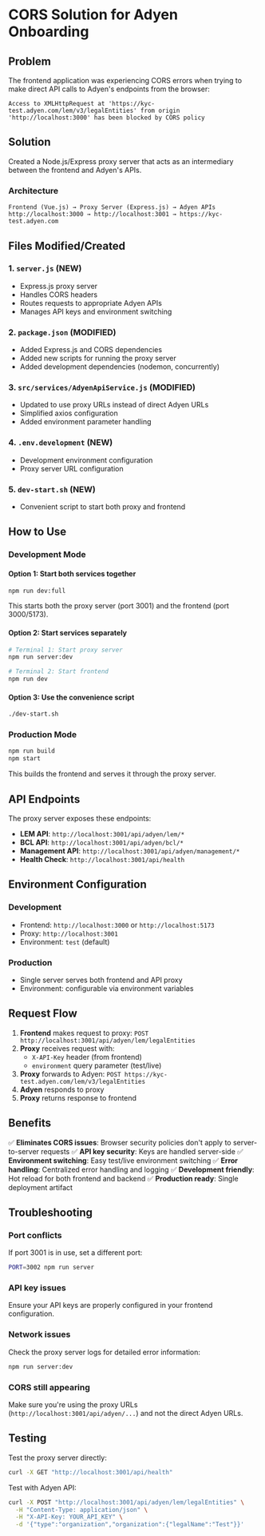 # CORS Solution for Adyen Onboarding

## Problem
The frontend application was experiencing CORS errors when trying to make direct API calls to Adyen's endpoints from the browser:

```
Access to XMLHttpRequest at 'https://kyc-test.adyen.com/lem/v3/legalEntities' from origin 'http://localhost:3000' has been blocked by CORS policy
```

## Solution
Created a Node.js/Express proxy server that acts as an intermediary between the frontend and Adyen's APIs.

### Architecture
```
Frontend (Vue.js) → Proxy Server (Express.js) → Adyen APIs
http://localhost:3000 → http://localhost:3001 → https://kyc-test.adyen.com
```

## Files Modified/Created

### 1. `server.js` (NEW)
- Express.js proxy server
- Handles CORS headers
- Routes requests to appropriate Adyen APIs
- Manages API keys and environment switching

### 2. `package.json` (MODIFIED)
- Added Express.js and CORS dependencies
- Added new scripts for running the proxy server
- Added development dependencies (nodemon, concurrently)

### 3. `src/services/AdyenApiService.js` (MODIFIED)
- Updated to use proxy URLs instead of direct Adyen URLs
- Simplified axios configuration
- Added environment parameter handling

### 4. `.env.development` (NEW)
- Development environment configuration
- Proxy server URL configuration

### 5. `dev-start.sh` (NEW)
- Convenient script to start both proxy and frontend

## How to Use

### Development Mode

#### Option 1: Start both services together
```bash
npm run dev:full
```
This starts both the proxy server (port 3001) and the frontend (port 3000/5173).

#### Option 2: Start services separately
```bash
# Terminal 1: Start proxy server
npm run server:dev

# Terminal 2: Start frontend
npm run dev
```

#### Option 3: Use the convenience script
```bash
./dev-start.sh
```

### Production Mode
```bash
npm run build
npm start
```
This builds the frontend and serves it through the proxy server.

## API Endpoints

The proxy server exposes these endpoints:

- **LEM API**: `http://localhost:3001/api/adyen/lem/*`
- **BCL API**: `http://localhost:3001/api/adyen/bcl/*`
- **Management API**: `http://localhost:3001/api/adyen/management/*`
- **Health Check**: `http://localhost:3001/api/health`

## Environment Configuration

### Development
- Frontend: `http://localhost:3000` or `http://localhost:5173`
- Proxy: `http://localhost:3001`
- Environment: `test` (default)

### Production
- Single server serves both frontend and API proxy
- Environment: configurable via environment variables

## Request Flow

1. **Frontend** makes request to proxy: `POST http://localhost:3001/api/adyen/lem/legalEntities`
2. **Proxy** receives request with:
   - `X-API-Key` header (from frontend)
   - `environment` query parameter (test/live)
3. **Proxy** forwards to Adyen: `POST https://kyc-test.adyen.com/lem/v3/legalEntities`
4. **Adyen** responds to proxy
5. **Proxy** returns response to frontend

## Benefits

✅ **Eliminates CORS issues**: Browser security policies don't apply to server-to-server requests
✅ **API key security**: Keys are handled server-side
✅ **Environment switching**: Easy test/live environment switching
✅ **Error handling**: Centralized error handling and logging
✅ **Development friendly**: Hot reload for both frontend and backend
✅ **Production ready**: Single deployment artifact

## Troubleshooting

### Port conflicts
If port 3001 is in use, set a different port:
```bash
PORT=3002 npm run server
```

### API key issues
Ensure your API keys are properly configured in your frontend configuration.

### Network issues
Check the proxy server logs for detailed error information:
```bash
npm run server:dev
```

### CORS still appearing
Make sure you're using the proxy URLs (`http://localhost:3001/api/adyen/...`) and not the direct Adyen URLs.

## Testing

Test the proxy server directly:
```bash
curl -X GET "http://localhost:3001/api/health"
```

Test with Adyen API:
```bash
curl -X POST "http://localhost:3001/api/adyen/lem/legalEntities" \
  -H "Content-Type: application/json" \
  -H "X-API-Key: YOUR_API_KEY" \
  -d '{"type":"organization","organization":{"legalName":"Test"}}'
```